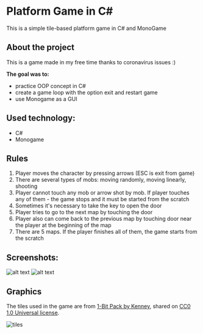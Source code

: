 # Platform Game in C#

This is a simple tile-based platform game in C# and MonoGame

## About the project

This is a game made in my free time thanks to coronavirus issues :)

**The goal was to:**
- practice OOP concept in C#
- create a game loop with the option exit and restart game
- use Monogame as a GUI

## Used technology:
- C#
- Monogame

## Rules

1. Player moves the character by pressing arrows (ESC is exit from game)
2. There are several types of mobs: moving randomly, moving linearly, shooting
3. Player cannot touch any mob or arrow shot by mob. If player touches any of them - the game stops and it must be started from the scratch
4. Sometimes it's necessary to take the key to open the door
5. Player tries to go to the next map by touching the door
6. Player also can come back to the previous map by touching door near the player at the beginning of the map
7. There are 5 maps. If the player finishes all of them, the game starts from the scratch

## Screenshots:
![alt text](https://github.com/KacperMitkowski/Platform_Game/blob/master/Screenshots/gif_1.gif)
![alt text](https://github.com/KacperMitkowski/Platform_Game/blob/master/Screenshots/screenshot_1.PNG)


## Graphics

The tiles used in the game are from [1-Bit Pack by Kenney](https://kenney.nl/assets/bit-pack), shared on [CC0 1.0 Universal license](https://creativecommons.org/publicdomain/zero/1.0/).

![tiles](src/main/resources/tiles.png)
